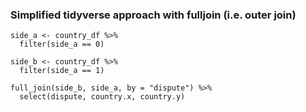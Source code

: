 

### Simplified tidyverse approach with fulljoin (i.e. outer join)

```{r sidea}
side_a <- country_df %>% 
  filter(side_a == 0)

side_b <- country_df %>% 
  filter(side_a == 1)
  
full_join(side_b, side_a, by = "dispute") %>% 
  select(dispute, country.x, country.y)
```